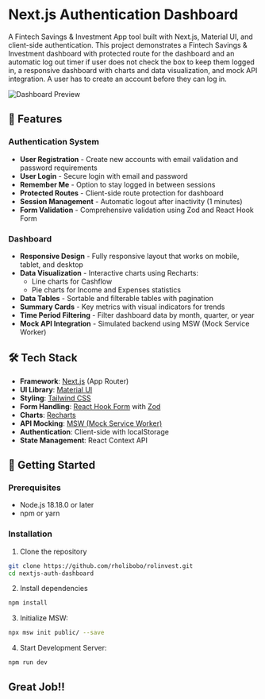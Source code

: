 # Next.js Authentication Dashboard

A Fintech Savings & Investment App tool built with Next.js, Material UI, and client-side authentication. This project demonstrates a Fintech Savings & Investment dashboard with protected route for the dashboard and an automatic log out timer if user does not check the box to keep them logged in, a responsive dashboard with charts and data visualization, and mock API integration. A user has to create an account before they can log in.

![Dashboard Preview](https://via.placeholder.com/800x450?text=Dashboard+Preview)

## 🌟 Features

### Authentication System
- **User Registration** - Create new accounts with email validation and password requirements
- **User Login** - Secure login with email and password
- **Remember Me** - Option to stay logged in between sessions
- **Protected Routes** - Client-side route protection for dashboard
- **Session Management** - Automatic logout after inactivity (1 minutes)
- **Form Validation** - Comprehensive validation using Zod and React Hook Form

### Dashboard
- **Responsive Design** - Fully responsive layout that works on mobile, tablet, and desktop
- **Data Visualization** - Interactive charts using Recharts:
  - Line charts for Cashflow
  - Pie charts for Income and Expenses statistics
- **Data Tables** - Sortable and filterable tables with pagination
- **Summary Cards** - Key metrics with visual indicators for trends
- **Time Period Filtering** - Filter dashboard data by month, quarter, or year
- **Mock API Integration** - Simulated backend using MSW (Mock Service Worker)

## 🛠️ Tech Stack

- **Framework**: [Next.js](https://nextjs.org/) (App Router)
- **UI Library**: [Material UI](https://mui.com/)
- **Styling**: [Tailwind CSS](https://tailwindcss.com/)
- **Form Handling**: [React Hook Form](https://react-hook-form.com/) with [Zod](https://github.com/colinhacks/zod)
- **Charts**: [Recharts](https://recharts.org/)
- **API Mocking**: [MSW (Mock Service Worker)](https://mswjs.io/)
- **Authentication**: Client-side with localStorage
- **State Management**: React Context API

## 🚀 Getting Started

### Prerequisites
- Node.js 18.18.0 or later
- npm or yarn

### Installation

1. Clone the repository
```bash
git clone https://github.com/rholibobo/rolinvest.git
cd nextjs-auth-dashboard
```

2. Install dependencies
```bash
npm install
``` 

3. Initialize MSW:
```bash
npx msw init public/ --save
```

4. Start Development Server:
```bash
npm run dev
```

## Great Job!!
